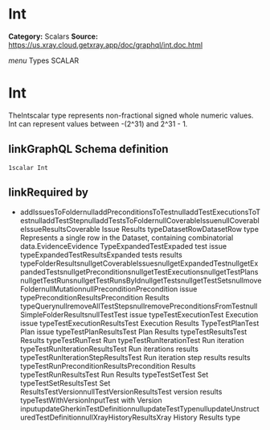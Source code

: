 # Int

**Category:** Scalars
**Source:** https://us.xray.cloud.getxray.app/doc/graphql/int.doc.html

*menu* Types SCALAR
 # Int
 TheIntscalar type represents non-fractional signed whole numeric values. Int can represent values between -(2^31) and 2^31 - 1.

## linkGraphQL Schema definition
 `1scalar Int`
## linkRequired by
 - addIssuesToFoldernulladdPreconditionsToTestnulladdTestExecutionsToTestnulladdTestStepnulladdTestsToFoldernullCoverableIssuenullCoverableIssueResultsCoverable Issue Results typeDatasetRowDatasetRow type
Represents a single row in the Dataset, containing combinatorial data.EvidenceEvidence TypeExpandedTestExpaded test issue typeExpandedTestResultsExpanded tests results typeFolderResultsnullgetCoverableIssuesnullgetExpandedTestnullgetExpandedTestsnullgetPreconditionsnullgetTestExecutionsnullgetTestPlansnullgetTestRunsnullgetTestRunsByIdnullgetTestsnullgetTestSetsnullmoveFoldernullMutationnullPreconditionPrecondition issue typePreconditionResultsPrecondition Results typeQuerynullremoveAllTestStepsnullremovePreconditionsFromTestnullSimpleFolderResultsnullTestTest issue typeTestExecutionTest Execution issue typeTestExecutionResultsTest Execution Results TypeTestPlanTest Plan issue typeTestPlanResultsTest Plan Results typeTestResultsTest Results typeTestRunTest Run typeTestRunIterationTest Run iteration typeTestRunIterationResultsTest Run iterations results typeTestRunIterationStepResultsTest Run iteration step results results typeTestRunPreconditionResultsPrecondition Results typeTestRunResultsTest Run Results typeTestSetTest Set typeTestSetResultsTest Set ResultsTestVersionnullTestVersionResultsTest version results typeTestWithVersionInputTest with Version inputupdateGherkinTestDefinitionnullupdateTestTypenullupdateUnstructuredTestDefinitionnullXrayHistoryResultsXray History Results type
